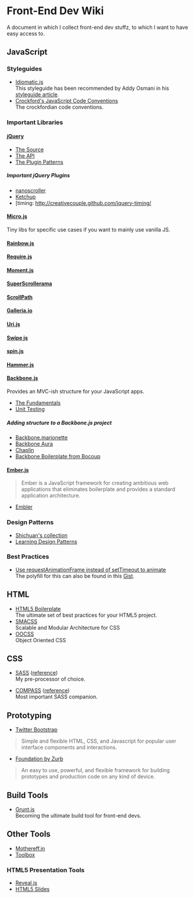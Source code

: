 # Front-End Dev Wiki

A document in which I collect front-end dev stuffz, to which I want to have easy access to.

## JavaScript

### Styleguides

* [Idiomatic.js](https://github.com/rwldrn/idiomatic.js/)  
This styleguide has been recommended by Addy Osmani in his [styleguide article](http://addyosmani.com/blog/javascript-style-guides-and-beautifiers/#more-4645). 
* [Crockford's JavaScript Code Conventions](http://javascript.crockford.com/code.html)  
The crockfordian code conventions.

### Important Libraries

#### [jQuery](http://jquery.com)  
* [The Source](http://code.jquery.com/jquery-latest.js)
* [The API](http://jqapi.com)
* [The Plugin Patterns](https://github.com/addyosmani/jquery-plugin-patterns)

##### Important jQuery Plugins
* [nanoscroller](http://jamesflorentino.com/jquery.nanoscroller/)
* [Ketchup](http://demos.usejquery.com/ketchup-plugin/)
* [timing: http://creativecouple.github.com/jquery-timing/


#### [Micro.js](http://microjs.com/)  
Tiny libs for specific use cases if you want to mainly use vanilla JS.

#### [Rainbow.js](http://craig.is/making/rainbows)

#### [Require.js](http://requirejs.org)

#### [Moment.js](http://momentjs.com/)

#### [SuperScrollerama](http://johnpolacek.github.com/superscrollorama/)

#### [ScrollPath](http://joelb.me/scrollpath/)

#### [Galleria.io](http://galleria.io)

#### [Uri.js](http://medialize.github.com/URI.js/)

#### [Swipe js](http://swipejs.com/)

#### [spin.js](http://fgnass.github.com/spin.js/)

#### [Hammer.js](http://eightmedia.github.com/hammer.js/)

#### [Backbone.js](http://backbonejs.org/)  
Provides an MVC-ish structure for your JavaScript apps.

* [The Fundamentals](http://addyosmani.github.com/backbone-fundamentals/)
* [Unit Testing](http://addyosmani.com/blog/unit-testing-backbone-js-apps-with-qunit-and-sinonjs/)

##### Adding structure to a Backbone.js project
* [Backbone.marionette](https://github.com/derickbailey/backbone.marionette)
* [Backbone Aura](https://github.com/addyosmani/backbone-aura)
* [Chaplin](https://github.com/moviepilot/chaplin)
* [Backbone Boilerplate from Bocoup](http://weblog.bocoup.com/introducing-the-backbone-boilerplate/)

#### [Ember.js](http://emberjs.com/)  
> Ember is a JavaScript framework for creating ambitious web applications that eliminates boilerplate and provides a standard application architecture.

* [Embler](http://emberjs.tumblr.com/) 

### Design Patterns
* [Shichuan's collection](http://shichuan.github.com/javascript-patterns/)
* [Learning Design Patterns](http://addyosmani.com/resources/essentialjsdesignpatterns/book/)

### Best Practices

* [Use requestAnimationFrame instead of setTimeout to animate](http://paulirish.com/2011/requestanimationframe-for-smart-animating/)  
The polyfill for this can also be found in this [Gist](https://gist.github.com/1579671).

## HTML

* [HTML5 Boilerplate](http://html5boilerplate.com)  
The ultimate set of best practices for your HTML5 project.
* [SMACSS](http://smacss.com/)  
Scalable and Modular Architecture for CSS
* [OOCSS](http://oocss.org/)  
Object Oriented CSS

## CSS
* [SASS](http://sass-lang.com) ([reference](http://sass-lang.com/docs/yardoc/file.SASS_REFERENCE.html))   
My pre-processor of choice.

* [COMPASS](http://compass-style.org/reference/compass/) ([reference](http://compass-style.org/reference/compass/))  
Most important SASS companion.

## Prototyping

* [Twitter Bootstrap](http://twitter.github.com/bootstrap/)  
> Simple and flexible HTML, CSS, and Javascript for popular user interface components and interactions.

* [Foundation by Zurb](http://foundation.zurb.com/)  
> An easy to use, powerful, and flexible framework for building prototypes and production code on any kind of device.

## Build Tools

* [Grunt.js](https://github.com/cowboy/grunt)  
Becoming the ultimate build tool for front-end devs.

## Other Tools

* [Mothereff.in](http://mothereff.in/)
* [Toolbox](http://www.thetoolbox.cc/)

### HTML5 Presentation Tools
* [Reveal.js](http://lab.hakim.se/reveal-js)
* [HTML5 Slides](http://code.google.com/p/html5slides/)